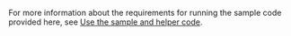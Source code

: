 For more information about the requirements for running the sample code provided here, see [Use the sample and helper code](../developer/use-sample-helper-code.md).